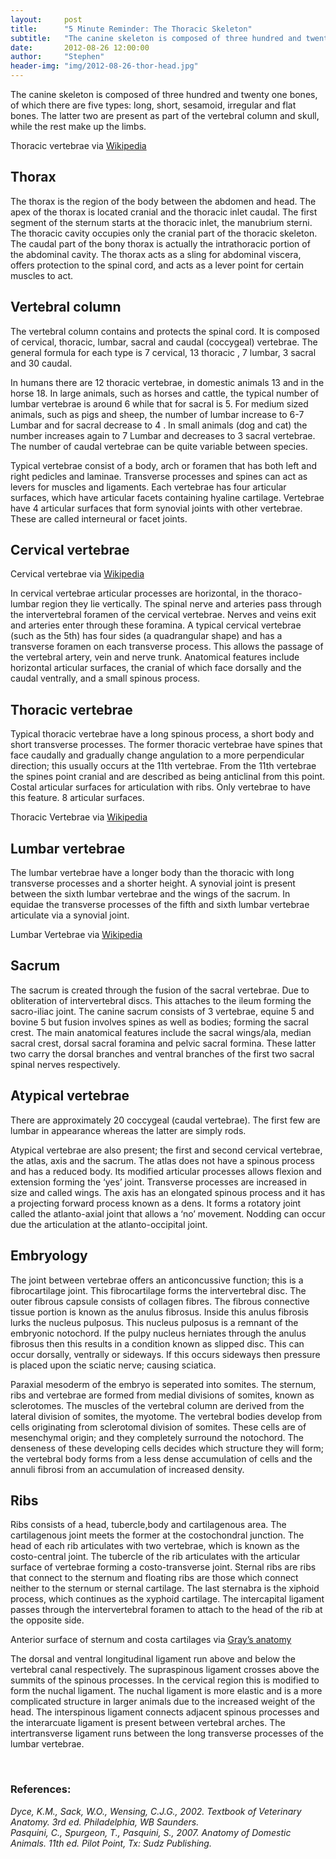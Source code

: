 ```yaml
---
layout:     post
title:      "5 Minute Reminder: The Thoracic Skeleton"
subtitle:   "The canine skeleton is composed of three hundred and twenty one bones"
date:       2012-08-26 12:00:00
author:     "Stephen"
header-img: "img/2012-08-26-thor-head.jpg"
---
```



<p>The canine skeleton is composed of three hundred and twenty one bones, of which there are five types: long, short, sesamoid, irregular and flat bones. The latter two are present as part of the vertebral column and skull, while the rest make up the limbs.</p>


<center><img class="img-responsive" src="/img/2012-08-26-body-1.png" alt=""></center>
<span class="caption text-muted">Thoracic vertebrae via <a href="https://en.wikipedia.org/wiki/File:Gray91.png">Wikipedia</a></span>

<h2 class="section-heading">Thorax</h2>

<p>The thorax is the region of the body between the abdomen and head. The apex of the thorax is located cranial and the thoracic inlet caudal. The first segment of the sternum starts at the thoracic inlet, the manubrium sterni. The thoracic cavity occupies only the cranial part of the thoracic skeleton. The caudal part of the bony thorax is actually the intrathoracic portion of the abdominal cavity. The thorax acts as a  sling for abdominal viscera, offers protection to the spinal cord, and acts as a lever point for certain muscles to act.</p>

<h2 class="section-heading">Vertebral column</h2>

<p>The vertebral column contains and protects the spinal cord. It is composed of cervical, thoracic, lumbar, sacral and caudal (coccygeal) vertebrae. The general formula for each type is 7 cervical, 13 thoracic , 7 lumbar, 3 sacral and 30 caudal.</p>
<p>In humans there are 12 thoracic vertebrae, in domestic animals 13 and in the horse 18. In large animals, such as horses and cattle, the typical number of lumbar vertebrae is around 6 while that for sacral is 5. For medium sized animals, such as pigs and sheep, the number of lumbar increase to 6-7 Lumbar and for sacral decrease to 4 . In small animals (dog and cat) the number increases again to 7 Lumbar and decreases to 3 sacral vertebrae. The number of caudal vertebrae can be quite variable between species.</p>
<p>Typical vertebrae consist of a body, arch or foramen that has both left and right pedicles and laminae. Transverse processes and spines can act as levers for muscles and ligaments. Each vertebrae has four articular surfaces, which have articular facets containing hyaline cartilage. Vertebrae have 4 articular surfaces that form synovial joints with other vertebrae. These are called interneural or facet joints.</p>

<h2 class="section-heading">Cervical vertebrae</h2>

<center><img class="img-responsive" src="/img/2012-08-26-body-2.jpg" alt=""></center>
<span class="caption text-muted">Cervical vertebrae via <a href="https://en.wikipedia.org/wiki/File:Cervical_vertebra.jpg">Wikipedia</a></span>

<p>In cervical vertebrae articular  processes are horizontal, in the thoraco-lumbar region they lie vertically. The spinal nerve and arteries pass through the intervertebral foramen of the cervical vertebrae. Nerves and veins exit and arteries enter through these foramina. A typical cervical vertebrae (such as the 5th) has four sides (a quadrangular shape) and has a transverse foramen on each transverse process. This allows the passage of the vertebral artery, vein and nerve trunk. Anatomical features include horizontal articular surfaces, the cranial of which face dorsally and the caudal ventrally, and a small spinous process.</p>

<h2 class="section-heading">Thoracic vertebrae</h2>

<p>Typical thoracic vertebrae have a long spinous process, a short body and short transverse processes. The former thoracic vertebrae have spines that face caudally and gradually change angulation to a more perpendicular direction; this usually occurs at the 11th vertebrae. From the 11th vertebrae the spines point cranial and are described as being anticlinal from this point. Costal articular surfaces for articulation with ribs. Only vertebrae to have this feature. 8 articular surfaces.</p>

<center><img class="img-responsive" src="/img/2012-08-26-body-3.jpg" alt=""></center>
<span class="caption text-muted">Thoracic Vertebrae via <a href="https://en.wikipedia.org/wiki/File:Thoracic_vertebrae.jpg">Wikipedia</a></span>

<h2 class="section-heading">Lumbar vertebrae</h2>

<p>The lumbar vertebrae have a longer body than the thoracic with long transverse processes and a shorter height. A synovial joint is present between the sixth lumbar vertebrae and the wings of the sacrum. In equidae the transverse processes of the fifth and sixth lumbar vertebrae articulate via a synovial joint.</p>

<center><img class="img-responsive" src="/img/2012-08-26-body-4.jpg" alt=""></center>
<span class="caption text-muted">Lumbar Vertebrae via <a href="https://en.wikipedia.org/wiki/File:Lumbar_vertebrae.jpg">Wikipedia</a></span>

<h2 class="section-heading">Sacrum</h2>

<p>The sacrum is created through the fusion of the sacral vertebrae. Due to obliteration of intervertebral discs. This attaches to the ileum forming the sacro-iliac joint. The canine sacrum consists of 3 vertebrae, equine 5 and bovine 5 but fusion involves spines as well as bodies; forming the sacral crest.  The main anatomical features include the sacral wings/ala, median sacral crest, dorsal sacral foramina and pelvic sacral formina. These latter two carry the dorsal branches and ventral branches of the first two sacral spinal nerves respectively.</p>

<h2 class="section-heading">Atypical vertebrae</h2>

<p>There are approximately 20 coccygeal (caudal vertebrae). The first few are lumbar in appearance whereas the latter are simply rods.</p>
<p>Atypical vertebrae are also present; the first and second cervical vertebrae, the atlas, axis and the sacrum. The atlas does not have a spinous process and has a reduced body. Its modified articular processes allows flexion and extension forming the ‘yes’ joint. Transverse processes are increased in size and called wings. The axis has an elongated spinous process and it has a projecting forward process known as a dens. It forms a rotatory joint called the atlanto-axial joint that allows a ‘no’ movement. Nodding can occur due the articulation at the atlanto-occipital joint.</p>

<h2 class="section-heading">Embryology</h2>
<p>The joint between vertebrae offers an anticoncussive function; this is a fibrocartilage joint. This fibrocartilage forms the intervertebral disc. The outer fibrous capsule consists of collagen fibres. The fibrous connective tissue portion is known as the anulus fibrosus. Inside this anulus fibrosis lurks the nucleus pulposus. This nucleus pulposus is a remnant of the embryonic notochord. If the pulpy nucleus herniates through the anulus fibrosus then this results in a condition known as slipped disc. This can occur dorsally, ventrally or sideways. If this occurs sideways then pressure is placed upon the sciatic nerve; causing sciatica.</p>
<p>Paraxial mesoderm of the embryo is seperated into somites. The sternum, ribs and vertebrae are formed from medial divisions of somites, known as sclerotomes.  The muscles of the vertebral column are derived from the lateral division of somites, the myotome. The vertebral bodies develop from cells originating from sclerotomal division of somites.  These cells are of mesenchymal origin; and they completely surround the notochord. The denseness of these developing cells decides which structure they will form; the vertebral body forms from a less dense accumulation of cells and the annuli fibrosi from an accumulation of increased density.</p>

<h2 class="section-heading">Ribs</h2>
<p>Ribs consists of a head, tubercle,body and cartilagenous area. The cartilagenous joint meets the former at the costochondral junction. The head of each rib articulates with two vertebrae, which is known as the costo-central joint. The tubercle of the rib articulates with the articular surface of vertebrae forming a costo-transverse joint. Sternal ribs are ribs that connect to the sternum and floating  ribs are those which connect neither to the sternum or sternal cartilage. The last sternabra is the xiphoid process, which continues as the xyphoid cartilage. The intercapital ligament passes through the intervertebral foramen to attach to the head of the rib at the opposite side.</p>
<center><img class="img-responsive" src="/img/2012-08-26-body-5.png" alt=""></center>
<span class="caption text-muted">Anterior surface of sternum and costa cartilages via <a href="http://www.bartleby.com/107/">Gray’s anatomy</a></span>

<p>The dorsal and ventral longitudinal ligament run above and below the vertebral canal respectively. The supraspinous ligament crosses above the summits of the spinous processes. In the cervical region this is modified to form the nuchal ligament. The nuchal ligament is more elastic and is a more complicated structure in larger animals due to the increased weight of the head. The interspinous ligament connects adjacent spinous processes and the interarcuate ligament is present between vertebral arches. The intertransverse ligament runs between the long transverse processes of the lumbar vertebrae.</p>

<br>
<h3>References:</h3>
<p><i>
  Dyce, K.M., Sack, W.O., Wensing, C.J.G., 2002. Textbook of Veterinary Anatomy. 3rd ed. Philadelphia, WB Saunders.<br>
  Pasquini, C., Spurgeon, T., Pasquini, S., 2007. Anatomy of Domestic Animals. 11th ed. Pilot Point, Tx: Sudz Publishing.
</i></p>





